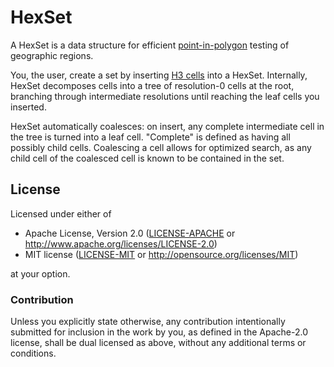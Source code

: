 # HexSet

A HexSet is a data structure for efficient [point-in-polygon] testing
of geographic regions.

You, the user, create a set by inserting [H3 cells] into a
HexSet. Internally, HexSet decomposes cells into a tree of
resolution-0 cells at the root, branching through intermediate
resolutions until reaching the leaf cells you inserted.

HexSet automatically coalesces: on insert, any complete intermediate
cell in the tree is turned into a leaf cell. "Complete" is defined as
having all possibly child cells. Coalescing a cell allows for
optimized search, as any child cell of the coalesced cell is known to
be contained in the set.

[point-in-polygon]: https://en.wikipedia.org/wiki/Point_in_polygon
[H3 cells]: https://h3geo.org/docs/core-library/h3Indexing

## License

Licensed under either of

 * Apache License, Version 2.0 ([LICENSE-APACHE](LICENSE-APACHE) or http://www.apache.org/licenses/LICENSE-2.0)
 * MIT license ([LICENSE-MIT](LICENSE-MIT) or http://opensource.org/licenses/MIT)

at your option.

### Contribution

Unless you explicitly state otherwise, any contribution intentionally
submitted for inclusion in the work by you, as defined in the
Apache-2.0 license, shall be dual licensed as above, without any
additional terms or conditions.
